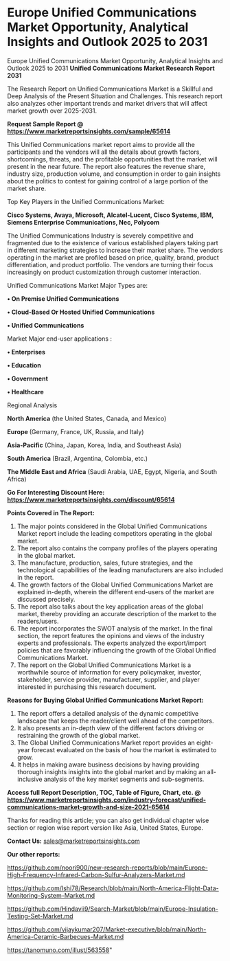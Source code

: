 # Europe Unified Communications Market Opportunity, Analytical Insights and Outlook 2025 to 2031
Europe Unified Communications Market Opportunity, Analytical Insights and Outlook 2025 to 2031
<strong>Unified Communications Market Research Report 2031</strong>

The Research Report on Unified Communications Market is a Skillful and Deep Analysis of the Present Situation and Challenges. This research report also analyzes other important trends and market drivers that will affect market growth over 2025-2031.

<strong>Request Sample Report @ <a href=https://www.marketreportsinsights.com/sample/65614>https://www.marketreportsinsights.com/sample/65614</a></strong>

This Unified Communications market report aims to provide all the participants and the vendors will all the details about growth factors, shortcomings, threats, and the profitable opportunities that the market will present in the near future. The report also features the revenue share, industry size, production volume, and consumption in order to gain insights about the politics to contest for gaining control of a large portion of the market share.

Top Key Players in the Unified Communications Market:

<strong>Cisco Systems, Avaya, Microsoft, Alcatel-Lucent, Cisco Systems, IBM, Siemens Enterprise Communications, Nec, Polycom</strong>

The Unified Communications Industry is severely competitive and fragmented due to the existence of various established players taking part in different marketing strategies to increase their market share. The vendors operating in the market are profiled based on price, quality, brand, product differentiation, and product portfolio. The vendors are turning their focus increasingly on product customization through customer interaction.

Unified Communications Market Major Types are:

<strong>• On Premise Unified Communications

• Cloud-Based Or Hosted Unified Communications

• Unified Communications</strong>

Market Major end-user applications :

<strong>• Enterprises

• Education

• Government

• Healthcare</strong>

Regional Analysis

</u><strong><b>North America</b></strong> (the United States, Canada, and Mexico)

<strong><b>Europe </b></strong>(Germany, France, UK, Russia, and Italy)

<strong><b>Asia-Pacific</b></strong> (China, Japan, Korea, India, and Southeast Asia)

<strong><b>South America</b></strong> (Brazil, Argentina, Colombia, etc.)

<strong><b>The Middle East and Africa</b></strong> (Saudi Arabia, UAE, Egypt, Nigeria, and South Africa)

<strong>Go For Interesting Discount Here: <a href=https://www.marketreportsinsights.com/discount/65614>https://www.marketreportsinsights.com/discount/65614</a></strong>

<strong>Points Covered in The Report:</strong>
<ol>
  <li>The major points considered in the Global Unified Communications Market report include the leading competitors operating in the global market.</li>
  <li>The report also contains the company profiles of the players operating in the global market.</li>
  <li>The manufacture, production, sales, future strategies, and the technological capabilities of the leading manufacturers are also included in the report.</li>
  <li>The growth factors of the Global Unified Communications Market are explained in-depth, wherein the different end-users of the market are discussed precisely.</li>
  <li>The report also talks about the key application areas of the global market, thereby providing an accurate description of the market to the readers/users.</li>
  <li>The report incorporates the SWOT analysis of the market. In the final section, the report features the opinions and views of the industry experts and professionals. The experts analyzed the export/import policies that are favorably influencing the growth of the Global Unified Communications Market.</li>
  <li>The report on the Global Unified Communications Market is a worthwhile source of information for every policymaker, investor, stakeholder, service provider, manufacturer, supplier, and player interested in purchasing this research document.</li>
</ol>
<strong>Reasons for Buying Global Unified Communications Market Report:</strong>

<ol>
  <li>The report offers a detailed analysis of the dynamic competitive landscape that keeps the reader/client well ahead of the competitors.</li>
  <li>It also presents an in-depth view of the different factors driving or restraining the growth of the global market.</li>
  <li>The Global Unified Communications Market report provides an eight-year forecast evaluated on the basis of how the market is estimated to grow.</li>
  <li>It helps in making aware business decisions by having providing thorough insights insights into the global market and by making an all-inclusive analysis of the key market segments and sub-segments.</li>
</ol>
<strong>Access full Report Description, TOC, Table of Figure, Chart, etc. @ <a href=https://www.marketreportsinsights.com/industry-forecast/unified-communications-market-growth-and-size-2021-65614>https://www.marketreportsinsights.com/industry-forecast/unified-communications-market-growth-and-size-2021-65614</a></strong>


Thanks for reading this article; you can also get individual chapter wise section or region wise report version like Asia, United States, Europe.

<strong>Contact Us:</strong>
sales@marketreportsinsights.com

<strong>Our other reports:</strong>

<a href=https://github.com/noori900/new-research-reports/blob/main/Europe-High-Frequency-Infrared-Carbon-Sulfur-Analyzers-Market.md>https://github.com/noori900/new-research-reports/blob/main/Europe-High-Frequency-Infrared-Carbon-Sulfur-Analyzers-Market.md</a>

<a href=https://github.com/Ishi78/Research/blob/main/North-America-Flight-Data-Monitoring-System-Market.md>https://github.com/Ishi78/Research/blob/main/North-America-Flight-Data-Monitoring-System-Market.md</a>

<a href=https://github.com/Hindavii9/Search-Market/blob/main/Europe-Insulation-Testing-Set-Market.md>https://github.com/Hindavii9/Search-Market/blob/main/Europe-Insulation-Testing-Set-Market.md</a>

<a href=https://github.com/vijaykumar207/Market-executive/blob/main/North-America-Ceramic-Barbecues-Market.md>https://github.com/vijaykumar207/Market-executive/blob/main/North-America-Ceramic-Barbecues-Market.md</a>

<a href=https://tanomuno.com/illust/563558>https://tanomuno.com/illust/563558</a>"
